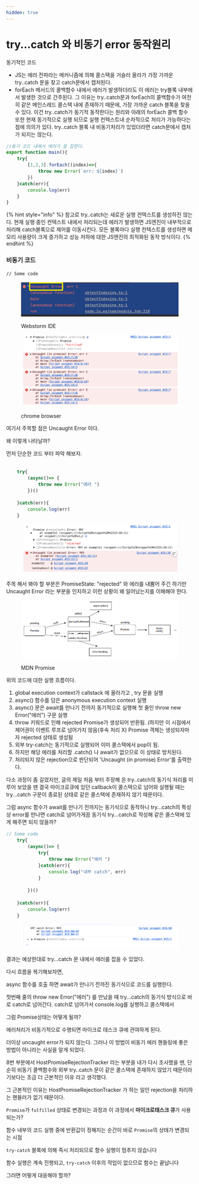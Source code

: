 ```yaml
---
hidden: true
---
```


# try...catch 와 비동기 error 동작원리





동기적인 코드&#x20;

* JS는 에러 전파라는 메커니즘에 의해  콜스택을 거슬러 올라가 가장 가까운 try..catch 문을 찾고 catch문에서 캡처된다.
* forEach 메서드의 콜백함수 내에서 에러가 발생하더라도 이 에러는 try블록 내부에서 발생한 것으로 간주된다. 그 이유는 try..catch문과 forEach의 콜백함수가 여전히 같은 메인스레드 콜스택 내에 존재하기 때문에, 가장 가까운 catch 블록을 찾을 수 있다. 이건 try..catch가 동기적 동작한다는 원리와 아래의 forEach 콜백 함수 또한 현재 동기적으로 실행 되므로 실행 컨텍스트내 순차적으로 처리가 가능하다는 점에 의의가 있다.  try..catch 블록 내 비동기처리가 있었더라면 catch문에서 캡처가 되지는 않는다.&#x20;

```javascript
//동기 코드 내에서 에러가 잘 잡힌다.
export function main(){
    try{
        [1,2,3].forEach((index)=>{
            throw new Error(`err: ${index}`)
        })
    }catch(err){
        console.log(err)
    }
}
```

{% hint style="info" %}
참고로 try..catch는 새로운 실행 컨텍스트를 생성하진 않는다.  현재 실행 중인 컨텍스트 내에서 처리되는데 에러가 발생하면 JS엔진이 내부적으로 처리해 catch블록으로 제어를 이동시킨다.  모든 블록마다 실행 컨텍스트를 생성하면 메모리 사용량이 크게 증가하고 성능 저하에 대한 JS엔진의 최적화된 동작 방식이다. &#x20;
{% endhint %}



### 비동기 코드

```
// Some code
```

<figure><img src="../../.gitbook/assets/image (2).png" alt=""><figcaption><p>Webstorm IDE</p></figcaption></figure>

<figure><img src="../../.gitbook/assets/image (1) (1).png" alt=""><figcaption><p>chrome browser</p></figcaption></figure>



여기서 주목할 점은 Uncaught Error 이다.

왜 이렇게 나타날까?&#x20;



먼저 단순한 코드 부터 파악 해보자.

```javascript

    try{
        (async()=> {
            throw new Error("에러 ")
        })()
            
    }catch(err){
        console.log(err)
    }
```

<figure><img src="../../.gitbook/assets/image (2) (1).png" alt=""><figcaption></figcaption></figure>

주목 해서 봐야 할 부분은 PromiseState: "rejected" 와 에러를 내뿜어 주긴 하기만 Uncaught Error 라는 부분을 인지하고 이런 상황이 왜 일어났는지를 이해해야 한다.





<figure><img src="../../.gitbook/assets/image (3).png" alt=""><figcaption><p>MDN Promise</p></figcaption></figure>





위의 코드에 대한 실행 흐름이다.

1. global execution context가  callstack 에 올라가고 , try 문을 실행&#x20;
2. async() 함수를 담은 anonymous execution context 실행&#x20;
3. async() 문은 await를 만나기 전까지 동기적으로 실행해 첫 줄인 throw new Error("에러") 구문 실행&#x20;
4. throw 키워드로 인해 rejected Promise가 생성되어 반환됨. (하지만 이 시점에서 제어권이 이벤트 루프로 넘어가지 않음(후속 처리 X)  Promise 객체는 생성되자마자 rejected 상태로 생성됨
5. &#x20;외부 try-catch는 동기적으로 실행되어 이미 콜스택에서 pop이 됨.
6. 하지만 해당 에러를 처리할 .catch() 나 await가 없으므로 이 상태로 방치된다.
7.  처리되지 않은 rejection으로 판단되어 'Uncaught (in promise) Error'를 출력한다.







다소 과정이 좀 길었지만,  글의 제일 처음 부터 주장해 온 try..catch의 동기식 처리를 미루어 보았을 땐  결국  마이크로큐에 있던 callback이 콜스택으로 넘어와 실행될 때는 try...catch 구문이 종료된 상태로 같은 콜스택에 존재하지 않기 때문이다.&#x20;



그럼 async 함수가 await를 만나기 전까지는 동기식으로 동작하니 try...catch의 특성상 error를 만나면 catch로 넘어가게끔 동기식 try...catch로 작성해 같은  콜스택에 있게 해주면 되지 않을까?&#x20;



```javascript
// Some code
    try{
        (async()=> {
            try{
                throw new Error("에러 ")
            }catch(err){
                console.log("내부 catch", err)
            }
                
        })()
            
    }catch(err){
        console.log(err)
    }
```

<figure><img src="../../.gitbook/assets/image (4).png" alt=""><figcaption></figcaption></figure>

결과는 예상한대로 try...catch 문 내에서 에러를 잡을  수 있었다.&#x20;

다시 흐름을 복기해보자면, &#x20;

async 함수를 호출 하면 await가 만나기 전까진 동기식으로 코드를 실행한다.

첫번째 줄의 throw new Error("에러") 를 만났을 때  try...catch의 동기식 방식으로 바로 catch로 넘어간다. catch로 넘어가서 console.log를 실행하고  콜스택에서&#x20;



그럼 Promise상태는 어떻게 될까?&#x20;





에러처리가 비동기적으로 수행되면 마이크로 태스크 큐에 관여하게 된다.&#x20;

&#x20;





더이상 uncaught error가 되지 않는다.  그러나 이 방법이 비동기 에러 핸들링에 좋은 방법이 아니라는 사실을 알게 되었다.&#x20;





8번 부분에서 HostPromiseRejectionTracker 라는 부분을 내가 다시 조사했을 땐, 단순히 비동기 콜백함수와 외부 try..catch 문이  같은 콜스택에 존재하지 않았기 때문이라기보다는 조금 더 근본적인 이유 라고 생각했다.



그 근본적인 이유는  HostPromiseRejectionTracker 가 하는 일인 rejection을 처리하는 핸들러가 없기 때문이다.&#x20;





`Promise`가 `fulfilled` 상태로 변경되는 과정과 이 과정에서 **마이크로태스크 큐**가 사용되는가?&#x20;



함수 내부의 코드 실행 중에 반환값이 정해지는 순간이 바로 `Promise`의 상태가 변경되는 시점

`try-catch` 블록에 의해 즉시 처리되므로 함수 실행이 멈추지 않습니다

함수 실행은 계속 진행되고, `try-catch` 이후의 작업이 없으므로 함수는 끝납니다





그러면 어떻게 대응해야 할까?&#x20;

